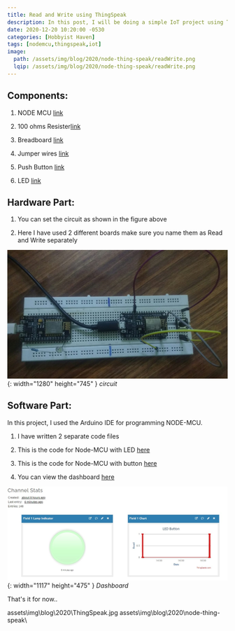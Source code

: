 ```yaml
---
title: Read and Write using ThingSpeak
description: In this post, I will be doing a simple IoT project using ThingSpeak.
date: 2020-12-20 10:20:00 -0530
categories: [Hobbyist Haven]
tags: [nodemcu,thingspeak,iot]
image:
  path: /assets/img/blog/2020/node-thing-speak/readWrite.png
  lqip: /assets/img/blog/2020/node-thing-speak/readWrite.png
---
```


## Components:

1. NODE MCU [link](https://www.amazon.in/gp/product/B010O1G1ES/ref=ppx_yo_dt_b_asin_title_o00_s00?ie=UTF8&psc=1)

1. 100 ohms Resister[link](https://www.amazon.in/ELECTROBOT-100-PCS-OHM-RESISTORS/dp/B0713N6HYM/ref=sr_1_2?dchild=1&keywords=100+ohm+resistor&qid=1608481534&sr=8-2)

1. Breadboard [link](https://www.amazon.in/Generic-Elementz-Solderless-Piecesb-Circuit/dp/B00MC1CCZQ/ref=sr_1_3?dchild=1&keywords=breadboard&qid=1604324184&sr=8-3&th=1)

1. Jumper wires [link](https://www.amazon.in/ApTechDeals-Jumper-Female-breadboard-jumper/dp/B074J9CPV3/ref=sr_1_2_mod_primary_lightning_deal?crid=25YR2Z8ZGWY72&dchild=1&keywords=jumper+wires+for+arduino&qid=1604324158&sbo=Tc8eqSFhUl4VwMzbE4fw%2Fw%3D%3D&smid=AT95IG9ONZD7S&sprefix=jumper%2Caps%2C434&sr=8-2)

1. Push Button [link](https://www.amazon.in/switch-11x11x4-3MM-Tactile-Button-Self-Reset/dp/B07MDH66DN/ref=sr_1_1?dchild=1&keywords=button+for+arduino&qid=1604324082&sr=8-1)

1. LED [link](https://www.amazon.in/5mm-red-Led-Set-25/dp/B07CRYP6Y8/ref=sr_1_12?dchild=1&keywords=red+led&qid=1604331356&replacementKeywords=led&sr=8-12&vehicle=Vespa%3ARED)

## Hardware Part:

1. You can set the circuit as shown in the figure above

1. Here I have used 2 different boards make sure you name them as Read and Write separately

![circuit](assets/img/blog/2020/node-thing-speak/CircuitThingSpeakIoT.jpg){: width="1280" height="745" }
_circuit_

## Software Part:

In this project, I used the Arduino IDE for programming NODE-MCU.

1. I have written 2 separate code files

1. This is the code for Node-MCU with LED [here](https://github.com/MadeByBalaji/Arduino/blob/master/ThingSpeak/ThingSpeakLED/ThingSpeakLED.ino)

1. This is the code for Node-MCU with button [here](https://github.com/MadeByBalaji/Arduino/blob/master/ThingSpeak/ThingSpeakButton/ThingSpeakButton.ino)

1. You can view the dashboard [here](https://thingspeak.mathworks.com/channels/1270625)

![Dashboard](assets/img/blog/2020/node-thing-speak/ThingSpeak.jpg){: width="1117" height="475" }
_Dashboard_

That's it for now..

assets\img\blog\2020\\ThingSpeak.jpg
assets\img\blog\2020\node-thing-speak\